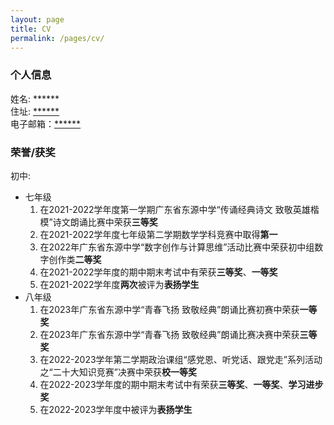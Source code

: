 ```yaml
---
layout: page
title: CV
permalink: /pages/cv/
---
```


### 个人信息

姓名: \*\*\*\*\*\*<br>
住址: [\*\*\*\*\*\*](<> "广东省河源市东源县")<br>
电子邮箱：[\*\*\*\*\*\*](<mailto:email@xieyuen.link>)

### 荣誉/获奖

初中:
- 七年级
    1. 在2021-2022学年度第一学期广东省东源中学“传诵经典诗文 致敬英雄楷模”诗文朗诵比赛中荣获**三等奖**
    2. 在2021-2022学年度七年级第二学期数学学科竞赛中取得**第一**
    3. 在2022年广东省东源中学“数字创作与计算思维”活动比赛中荣获初中组数字创作类**二等奖**
    4. 在2021-2022学年度的期中期末考试中有荣获**三等奖**、**一等奖**
    5. 在2021-2022学年度**两次**被评为**表扬学生**
- 八年级
    1. 在2023年广东省东源中学“青春飞扬 致敬经典”朗诵比赛初赛中荣获**一等奖**
    2. 在2023年广东省东源中学“青春飞扬 致敬经典”朗诵比赛决赛中荣获**三等奖**
    3. 在2022-2023学年第二学期政治课组“感党恩、听党话、跟党走”系列活动之“二十大知识竞赛”决赛中荣获**校一等奖**
    4. 在2022-2023学年度的期中期末考试中有荣获**三等奖**、**一等奖**、**学习进步奖**
    5. 在2022-2023学年度中被评为**表扬学生**
